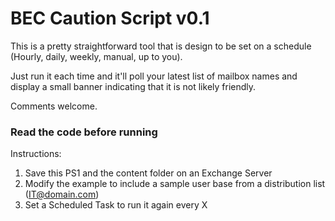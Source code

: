 # BEC Caution Script v0.1

This is a pretty straightforward tool that is design to be set on a schedule (Hourly, daily, weekly, manual, up to you). 

Just run it each time and it'll poll your latest list of mailbox names and display a small banner indicating that it is not likely friendly. 

Comments welcome. 

### Read the code before running

Instructions: 

1. Save this PS1 and the content folder on an Exchange Server
2. Modify the example to include a sample user base from a distribution list (IT@domain.com) 
3. Set a Scheduled Task to run it again every X
